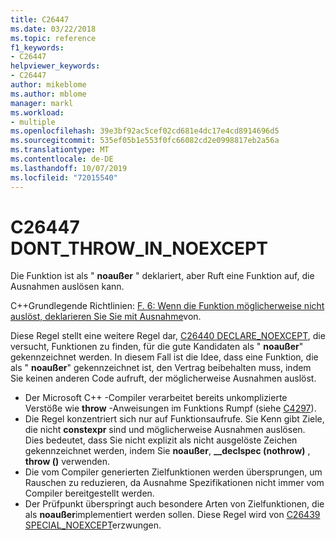```yaml
---
title: C26447
ms.date: 03/22/2018
ms.topic: reference
f1_keywords:
- C26447
helpviewer_keywords:
- C26447
author: mikeblome
ms.author: mblome
manager: markl
ms.workload:
- multiple
ms.openlocfilehash: 39e3bf92ac5cef02cd681e4dc17e4cd8914696d5
ms.sourcegitcommit: 535ef05b1e553f0fc66082cd2e0998817eb2a56a
ms.translationtype: MT
ms.contentlocale: de-DE
ms.lasthandoff: 10/07/2019
ms.locfileid: "72015540"
---
```

# <a name="c26447-dont_throw_in_noexcept"></a>C26447 DONT_THROW_IN_NOEXCEPT

Die Funktion ist als " **noaußer** " deklariert, aber Ruft eine Funktion auf, die Ausnahmen auslösen kann.

C++Grundlegende Richtlinien: [F. 6: Wenn die Funktion möglicherweise nicht auslöst, deklarieren Sie Sie mit Ausnahme](https://github.com/isocpp/CppCoreGuidelines/blob/master/CppCoreGuidelines.md#f6-if-your-function-may-not-throw-declare-it-noexcept)von.

Diese Regel stellt eine weitere Regel dar, [C26440 DECLARE_NOEXCEPT](c26440.md), die versucht, Funktionen zu finden, für die gute Kandidaten als " **noaußer**" gekennzeichnet werden. In diesem Fall ist die Idee, dass eine Funktion, die als " **noaußer**" gekennzeichnet ist, den Vertrag beibehalten muss, indem Sie keinen anderen Code aufruft, der möglicherweise Ausnahmen auslöst.

- Der Microsoft C++ -Compiler verarbeitet bereits unkomplizierte Verstöße wie **throw** -Anweisungen im Funktions Rumpf (siehe [C4297](/cpp/error-messages/compiler-warnings/compiler-warning-level-1-c4297)).
- Die Regel konzentriert sich nur auf Funktionsaufrufe. Sie Kenn gibt Ziele, die nicht **constexpr** sind und möglicherweise Ausnahmen auslösen. Dies bedeutet, dass Sie nicht explizit als nicht ausgelöste Zeichen gekennzeichnet werden, indem Sie **noaußer**, **__declspec (nothrow)** , **throw ()** verwenden.
- Die vom Compiler generierten Zielfunktionen werden übersprungen, um Rauschen zu reduzieren, da Ausnahme Spezifikationen nicht immer vom Compiler bereitgestellt werden.
- Der Prüfpunkt überspringt auch besondere Arten von Zielfunktionen, die als **noaußer**implementiert werden sollen. Diese Regel wird von [C26439 SPECIAL_NOEXCEPT](c26439.md)erzwungen.
